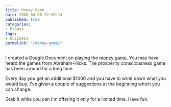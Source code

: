 ```yaml
---
title: Money Game
date: 2008-04-06 22:00:14
published: true
categories:
- Essays
tags:
- business
permalink: "/money-game/"
---
```

I created a Google Document on playing the <a href="http://spreadsheets.google.com/pub?key=p_wO4GcmAAPnr4SiZK_Hudw" rel="nofollow">money game.</a> You may have heard the games from Abraham-Hicks. The prosperity consciousness game has been around for a long time.

Every day you get an additional $1000 and you have to write down what you would buy. I've given a couple of suggestions at the beginning which you can change.

Grab it while you can I'm offering it only for a limited time. Have fun.
